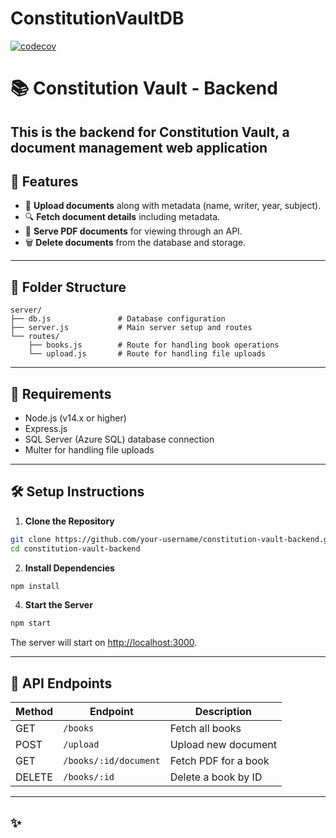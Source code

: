 # ConstitutionVaultDB

[![codecov](https://codecov.io/gh/ARTMashimbyi/ConstitutionVaultDB/branch/main/graph/badge.svg)](https://codecov.io/gh/ARTMashimbyi/ConstitutionVaultDB)

# 📚 Constitution Vault - Backend

## This is the backend for **Constitution Vault**, a document management web application

## 🚀 Features

- 📝 **Upload documents** along with metadata (name, writer, year, subject).
- 🔍 **Fetch document details** including metadata.
- 📄 **Serve PDF documents** for viewing through an API.
- 🗑️ **Delete documents** from the database and storage.

---

## 🧱 Folder Structure

```
server/
├── db.js               # Database configuration
├── server.js           # Main server setup and routes
└── routes/
    ├── books.js        # Route for handling book operations
    └── upload.js       # Route for handling file uploads
```

---

## 🔧 Requirements

- Node.js (v14.x or higher)
- Express.js
- SQL Server (Azure SQL) database connection
- Multer for handling file uploads

---

## 🛠️ Setup Instructions

1. **Clone the Repository**

```bash
git clone https://github.com/your-username/constitution-vault-backend.git
cd constitution-vault-backend
```

2. **Install Dependencies**

```bash
npm install
```

4. **Start the Server**

```bash
npm start
```

The server will start on [http://localhost:3000](http://localhost:3000).

---

## 📡 API Endpoints

| Method | Endpoint              | Description          |
| ------ | --------------------- | -------------------- |
| GET    | `/books`              | Fetch all books      |
| POST   | `/upload`             | Upload new document  |
| GET    | `/books/:id/document` | Fetch PDF for a book |
| DELETE | `/books/:id`          | Delete a book by ID  |

---

## ✨
